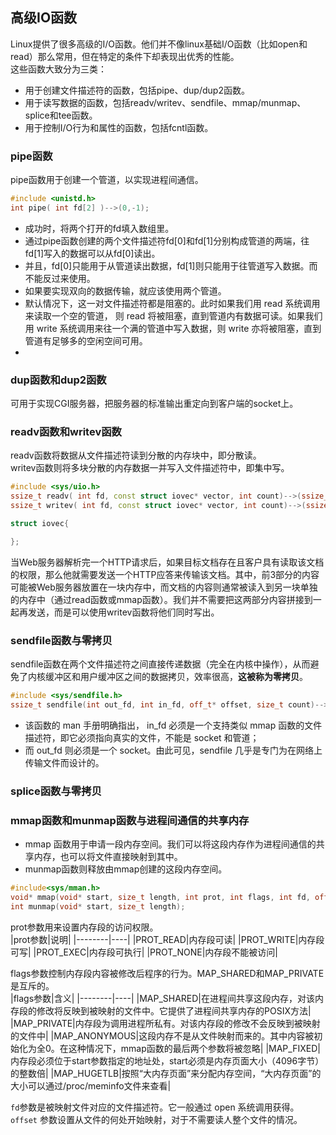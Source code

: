 ## 高级IO函数
Linux提供了很多高级的I/O函数。他们并不像linux基础I/O函数（比如open和read）那么常用，但在特定的条件下却表现出优秀的性能。  
这些函数大致分为三类：  
* 用于创建文件描述符的函数，包括pipe、dup/dup2函数。
* 用于读写数据的函数，包括readv/writev、sendfile、mmap/munmap、splice和tee函数。  
* 用于控制I/O行为和属性的函数，包括fcntl函数。

### pipe函数
<span id="pipe函数"></span>
pipe函数用于创建一个管道，以实现进程间通信。
```CPP
#include <unistd.h>
int pipe( int fd[2] )-->(0,-1);
```
* 成功时，将两个打开的fd填入数组里。  
* 通过pipe函数创建的两个文件描述符fd[0]和fd[1]分别构成管道的两端，往fd[1]写入的数据可以从fd[0]读出。  
* 并且，fd[0]只能用于从管道读出数据，fd[1]则只能用于往管道写入数据。而不能反过来使用。
* 如果要实现双向的数据传输，就应该使用两个管道。
* 默认情况下，这一对文件描述符都是阻塞的。此时如果我们用 read 系统调用来读取一个空的管道，
则 read 将被阻塞，直到管道内有数据可读。如果我们用 write 系统调用来往一个满的管道中写入数据，则 write 亦将被阻塞，直到管道有足够多的空闲空间可用。
*


### dup函数和dup2函数
<span id="dup函数和dup2函数"></span>
可用于实现CGI服务器，把服务器的标准输出重定向到客户端的socket上。

### readv函数和writev函数
<span id="readv函数和writev函数"></span>
readv函数将数据从文件描述符读到分散的内存块中，即分散读。  
writev函数则将多块分散的内存数据一并写入文件描述符中，即集中写。 
```CPP
#include <sys/uio.h>
ssize_t readv( int fd, const struct iovec* vector, int count)-->(ssize_t,-1);
ssize_t writev( int fd, const struct iovec* vector, int count)-->(ssize_t,-1);

struct iovec{

};
```
当Web服务器解析完一个HTTP请求后，如果目标文档存在且客户具有读取该文档的权限，那么他就需要发送一个HTTP应答来传输该文档。其中，前3部分的内容可能被Web服务器放置在一块内存中，而文档的内容则通常被读入到另一块单独的内存中（通过read函数或mmap函数）。我们并不需要把这两部分内容拼接到一起再发送，而是可以使用writev函数将他们同时写出。  

### sendfile函数与零拷贝
<span id="sendfile函数与零拷贝"></span>
sendfile函数在两个文件描述符之间直接传递数据（完全在内核中操作），从而避免了内核缓冲区和用户缓冲区之间的数据拷贝，效率很高，**这被称为零拷贝**。
```CPP
#include <sys/sendfile.h>
ssize_t sendfile(int out_fd, int in_fd, off_t* offset, size_t count)-->(ssize_t, -1);
```
* 该函数的 man 手册明确指出， in_fd 必须是一个支持类似 mmap 函数的文件描述符，即它必须指向真实的文件，不能是 socket 和管道；  
* 而 out_fd 则必须是一个 socket。由此可见，sendfile 几乎是专门为在网络上传输文件而设计的。  

### splice函数与零拷贝
<span id="splice函数与零拷贝"></span>

### mmap函数和munmap函数与进程间通信的共享内存
<span id="mmap函数和munmap函数与进程间通信的共享内存"></span>
* mmap 函数用于申请一段内存空间。我们可以将这段内存作为进程间通信的共享内存，也可以将文件直接映射到其中。  
* munmap函数则释放由mmap创建的这段内存空间。  
```CPP
#include<sys/mman.h>
void* mmap(void* start, size_t length, int prot, int flags, int fd, off_t offset);
int munmap(void* start, size_t length);
```
prot参数用来设置内存段的访问权限。  
|prot参数|说明|
|--------|----|
|PROT_READ|内存段可读|
|PROT_WRITE|内存段可写|
|PROT_EXEC|内存段可执行|
|PROT_NONE|内存段不能被访问|

flags参数控制内存段内容被修改后程序的行为。MAP_SHARED和MAP_PRIVATE是互斥的。  
|flags参数|含义|
|--------|----|
|MAP_SHARED|在进程间共享这段内存，对该内存段的修改将反映到被映射的文件中。它提供了进程间共享内存的POSIX方法|
|MAP_PRIVATE|内存段为调用进程所私有。对该内存段的修改不会反映到被映射的文件中|
|MAP_ANONYMOUS|这段内存不是从文件映射而来的。其中内容被初始化为全0。在这种情况下，mmap函数的最后两个参数将被忽略|
|MAP_FIXED|内存段必须位于start参数指定的地址处，start必须是内存页面大小（4096字节）的整数倍|
|MAP_HUGETLB|按照“大内存页面”来分配内存空间，“大内存页面”的大小可以通过/proc/meminfo文件来查看|

`fd`参数是被映射文件对应的文件描述符。它一般通过 open 系统调用获得。  
`offset` 参数设置从文件的何处开始映射，对于不需要读人整个文件的情况。  






